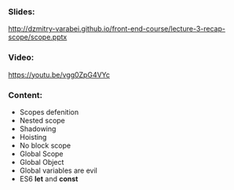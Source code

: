 ### Slides:
http://dzmitry-varabei.github.io/front-end-course/lecture-3-recap-scope/scope.pptx

### Video:
https://youtu.be/vgg0ZpG4VYc

### Content:
- Scopes defenition
- Nested scope
- Shadowing
- Hoisting
- No block scope
- Global Scope
- Global Object
- Global variables are evil
- ES6 __let__ and __const__

